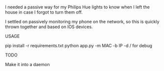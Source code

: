 I needed a passive way for my Philips Hue lights to know when I left the house in case I forgot to turn them off.

I settled on passively monitoring my phone on the network, so this is quickly thrown together and based on IOS devices.

USAGE

pip install -r requirements.txt
python app.py -m MAC -b IP 
-d / for debug

TODO

Make it into a daemon
